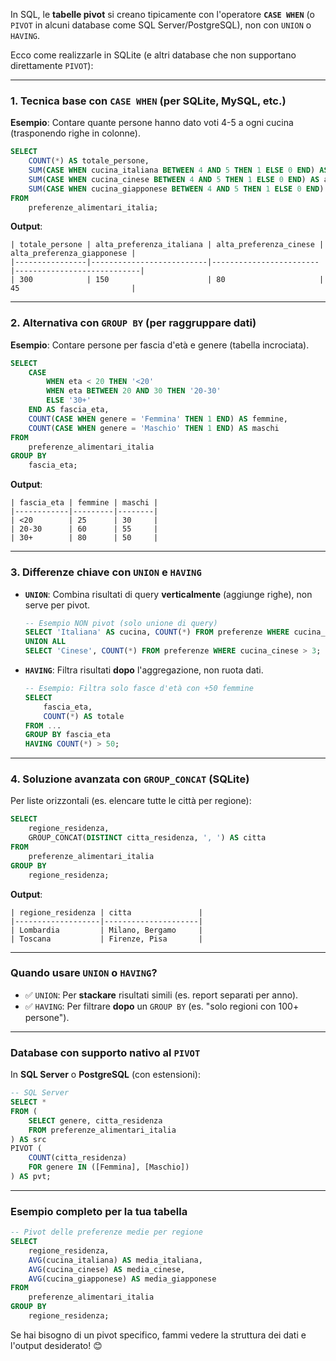 In SQL, le **tabelle pivot** si creano tipicamente con l'operatore **`CASE WHEN`** (o `PIVOT` in alcuni database come SQL Server/PostgreSQL), non con `UNION` o `HAVING`.  

Ecco come realizzarle in SQLite (e altri database che non supportano direttamente `PIVOT`):

---

### **1. Tecnica base con `CASE WHEN` (per SQLite, MySQL, etc.)**  
**Esempio**: Contare quante persone hanno dato voti 4-5 a ogni cucina (trasponendo righe in colonne).  

```sql
SELECT 
    COUNT(*) AS totale_persone,
    SUM(CASE WHEN cucina_italiana BETWEEN 4 AND 5 THEN 1 ELSE 0 END) AS alta_preferenza_italiana,
    SUM(CASE WHEN cucina_cinese BETWEEN 4 AND 5 THEN 1 ELSE 0 END) AS alta_preferenza_cinese,
    SUM(CASE WHEN cucina_giapponese BETWEEN 4 AND 5 THEN 1 ELSE 0 END) AS alta_preferenza_giapponese
FROM 
    preferenze_alimentari_italia;
```

**Output**:  
```
| totale_persone | alta_preferenza_italiana | alta_preferenza_cinese | alta_preferenza_giapponese |
|----------------|--------------------------|------------------------|----------------------------|
| 300            | 150                      | 80                     | 45                         |
```

---

### **2. Alternativa con `GROUP BY` (per raggruppare dati)**  
**Esempio**: Contare persone per fascia d'età e genere (tabella incrociata).  

```sql
SELECT 
    CASE 
        WHEN eta < 20 THEN '<20'
        WHEN eta BETWEEN 20 AND 30 THEN '20-30'
        ELSE '30+'
    END AS fascia_eta,
    COUNT(CASE WHEN genere = 'Femmina' THEN 1 END) AS femmine,
    COUNT(CASE WHEN genere = 'Maschio' THEN 1 END) AS maschi
FROM 
    preferenze_alimentari_italia
GROUP BY 
    fascia_eta;
```

**Output**:  
```
| fascia_eta | femmine | maschi |
|------------|---------|--------|
| <20        | 25      | 30     |
| 20-30      | 60      | 55     |
| 30+        | 80      | 50     |
```

---

### **3. Differenze chiave con `UNION` e `HAVING`**  
- **`UNION`**: Combina risultati di query **verticalmente** (aggiunge righe), non serve per pivot.  
  ```sql
  -- Esempio NON pivot (solo unione di query)
  SELECT 'Italiana' AS cucina, COUNT(*) FROM preferenze WHERE cucina_italiana > 3
  UNION ALL
  SELECT 'Cinese', COUNT(*) FROM preferenze WHERE cucina_cinese > 3;
  ```

- **`HAVING`**: Filtra risultati **dopo** l'aggregazione, non ruota dati.  
  ```sql
  -- Esempio: Filtra solo fasce d'età con +50 femmine
  SELECT 
      fascia_eta, 
      COUNT(*) AS totale
  FROM ...
  GROUP BY fascia_eta
  HAVING COUNT(*) > 50;
  ```

---

### **4. Soluzione avanzata con `GROUP_CONCAT` (SQLite)**  
Per liste orizzontali (es. elencare tutte le città per regione):  
```sql
SELECT 
    regione_residenza,
    GROUP_CONCAT(DISTINCT citta_residenza, ', ') AS citta
FROM 
    preferenze_alimentari_italia
GROUP BY 
    regione_residenza;
```
**Output**:  
```
| regione_residenza | citta               |
|-------------------|---------------------|
| Lombardia         | Milano, Bergamo     |
| Toscana           | Firenze, Pisa       |
```

---

### **Quando usare `UNION` o `HAVING`?**  
- ✅ `UNION`: Per **stackare** risultati simili (es. report separati per anno).  
- ✅ `HAVING`: Per filtrare **dopo** un `GROUP BY` (es. "solo regioni con 100+ persone").  

---

### **Database con supporto nativo al `PIVOT`**  
In **SQL Server** o **PostgreSQL** (con estensioni):  
```sql
-- SQL Server
SELECT *
FROM (
    SELECT genere, citta_residenza 
    FROM preferenze_alimentari_italia
) AS src
PIVOT (
    COUNT(citta_residenza)
    FOR genere IN ([Femmina], [Maschio])
) AS pvt;
```

---

### **Esempio completo per la tua tabella**  
```sql
-- Pivot delle preferenze medie per regione
SELECT 
    regione_residenza,
    AVG(cucina_italiana) AS media_italiana,
    AVG(cucina_cinese) AS media_cinese,
    AVG(cucina_giapponese) AS media_giapponese
FROM 
    preferenze_alimentari_italia
GROUP BY 
    regione_residenza;
```

Se hai bisogno di un pivot specifico, fammi vedere la struttura dei dati e l'output desiderato! 😊